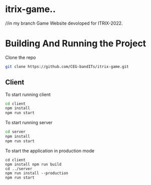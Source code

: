 # itrix-game..
//in my branch 
Game Website devoloped for ITRIX-2022.

# Building And Running the Project

Clone the repo

```sh
git clone https://github.com/CEG-bandITs/itrix-game.git
```

## Client

To start running client

```sh
cd client
npm install
npm run start
```

To start running server

```sh
cd server
npm install
npm run start
```

To start the application in production mode

```
cd client
npm install npm run build
cd ../server
npm run install --production
npm run start
```
